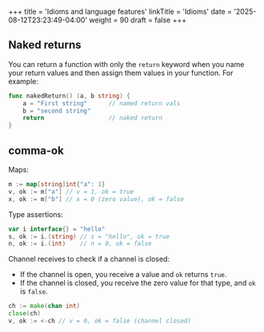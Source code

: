 +++
title = 'Idioms and language features'
linkTitle = 'Idioms'
date = '2025-08-12T23:23:49-04:00'
weight = 90
draft = false
+++


## Naked returns

You can return a function with only the `return` keyword when you name your return values and then assign them values in your function. For example:

```go
func nakedReturn() (a, b string) {
	a = "First string"      // named return vals
	b = "second string"
	return                  // naked return
}
```

## comma-ok

Maps:

```go
m := map[string]int{"a": 1}
v, ok := m["a"] // v = 1, ok = true
x, ok := m["b"] // x = 0 (zero value), ok = false
```

Type assertions:

```go
var i interface{} = "hello"
s, ok := i.(string) // s = "hello", ok = true
n, ok := i.(int)    // n = 0, ok = false
```

Channel receives to check if a channel is closed:
- If the channel is open, you receive a value and `ok` returns `true`.
- If the channel is closed, you receive the zero value for that type, and `ok` is `false`.

```go
ch := make(chan int)
close(ch)
v, ok := <-ch // v = 0, ok = false (channel closed)
```